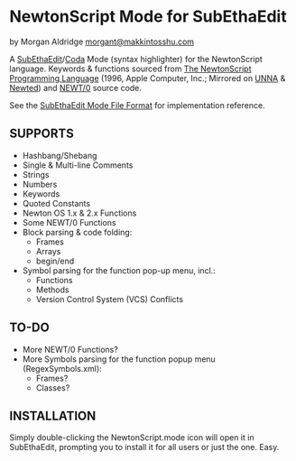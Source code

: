 NewtonScript Mode for SubEthaEdit
=================================

by Morgan Aldridge <morgant@makkintosshu.com>

A [SubEthaEdit](http://codingmonkeys.de/subethaedit/)/[Coda](http://panic.com/coda/) Mode (syntax highlighter) for the NewtonScript language. Keywords & functions sourced from [The NewtonScript 
Programming Language](http://manuals.info.apple.com/en_US/NewtonScriptProgramLanguage.PDF) (1996, Apple Computer, Inc.; Mirrored on [UNNA](http://www.unna.org/unna/development/documentation/NewtonScriptProgramLanguage.pdf) & [Newted](http://www.newted.org/download/manuals/NewtonScriptProgramLanguage.pdf)) and [NEWT/0](http://trac.so-kukan.com/newt/) source code.

See the [SubEthaEdit Mode File Format](http://codingmonkeys.de/subethaedit/mode.html) for implementation reference.

SUPPORTS
--------

* Hashbang/Shebang
* Single & Multi-line Comments
* Strings
* Numbers
* Keywords
* Quoted Constants
* Newton OS 1.x & 2.x Functions
* Some NEWT/0 Functions
* Block parsing & code folding:
  * Frames
  * Arrays
  * begin/end
* Symbol parsing for the function pop-up menu, incl.:
  * Functions
  * Methods
  * Version Control System (VCS) Conflicts

TO-DO
-----

* More NEWT/0 Functions?
* More Symbols parsing for the function popup menu (RegexSymbols.xml):
  * Frames?
  * Classes?

INSTALLATION
------------

Simply double-clicking the NewtonScript.mode icon will open it in SubEthaEdit, prompting you to install it for all users or just the one. Easy.
